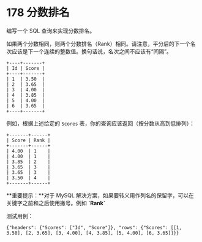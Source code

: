 # 178 分数排名

编写一个 SQL 查询来实现分数排名。

如果两个分数相同，则两个分数排名（Rank）相同。请注意，平分后的下一个名次应该是下一个连续的整数值。换句话说，名次之间不应该有“间隔”。

```
+----+-------+
| Id | Score |
+----+-------+
| 1  | 3.50  |
| 2  | 3.65  |
| 3  | 4.00  |
| 4  | 3.85  |
| 5  | 4.00  |
| 6  | 3.65  |
+----+-------+
```

例如，根据上述给定的 `Scores` 表，你的查询应该返回（按分数从高到低排列）：

```
+-------+------+
| Score | Rank |
+-------+------+
| 4.00  | 1    |
| 4.00  | 1    |
| 3.85  | 2    |
| 3.65  | 3    |
| 3.65  | 3    |
| 3.50  | 4    |
+-------+------+

```

**重要提示：**对于 MySQL 解决方案，如果要转义用作列名的保留字，可以在关键字之前和之后使用撇号。例如 **\`Rank\`**

测试用例：

```
{"headers": {"Scores": ["Id", "Score"]}, "rows": {"Scores": [[1, 3.50], [2, 3.65], [3, 4.00], [4, 3.85], [5, 4.00], [6, 3.65]]}}
```

